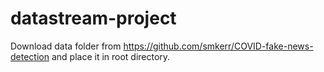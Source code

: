 # datastream-project

Download data folder from https://github.com/smkerr/COVID-fake-news-detection and place it in root directory.
